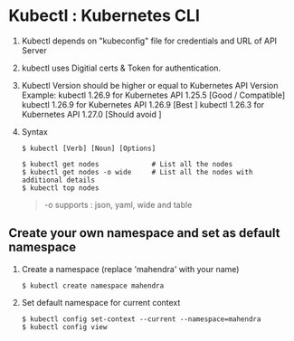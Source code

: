 # Kubectl : Kubernetes CLI

1. Kubectl depends on "kubeconfig" file for credentials and URL of API Server
1. kubectl uses Digitial certs & Token for authentication. 
1. Kubectl Version should be higher or equal to Kubernetes API Version
	Example:
		kubectl 1.26.9 for Kubernetes API 1.25.5 [Good / Compatible]
		kubectl 1.26.9 for Kubernetes API 1.26.9 [Best ]
		kubectl 1.26.3 for Kubernetes API 1.27.0 [Should avoid ]

1.	Syntax

	```
	$ kubectl [Verb] [Noun] [Options]

	$ kubectl get nodes				# List all the nodes
	$ kubectl get nodes -o wide 	# List all the nodes with additional details
	$ kubectl top nodes
	```

	> -o supports : json, yaml, wide and table

## Create your own namespace and set as default namespace

1.	Create a namespace (replace 'mahendra' with your name)
	
	```
	$ kubectl create namespace mahendra
	```

1.	Set default namespace for current context

	```
	$ kubectl config set-context --current --namespace=mahendra
	$ kubectl config view
	```